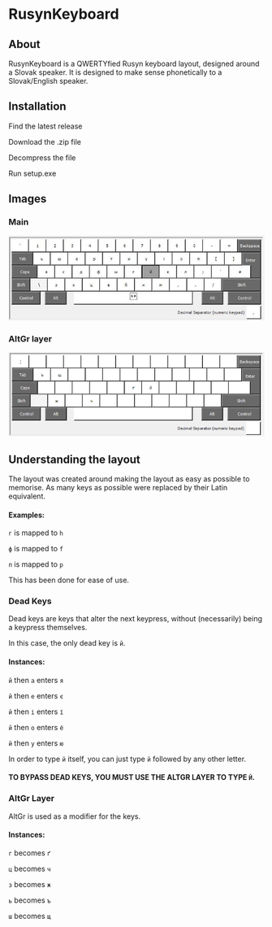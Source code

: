 # RusynKeyboard
## About
RusynKeyboard is a QWERTYfied Rusyn keyboard layout, designed around a Slovak speaker.
It is designed to make sense phonetically to a Slovak/English speaker.

## Installation
  Find the latest release
  
  Download the .zip file
  
  Decompress the file
  
  Run setup.exe

## Images
### Main
![Top Layer](https://github.com/ihavezerohealth/RusynKeyboard/blob/main/Images/Rusnak.jpg)
### AltGr layer
![AltGr Layer](https://github.com/ihavezerohealth/RusynKeyboard/blob/main/Images/Rusnak%20(AltGr).png)
  
## Understanding the layout
The layout was created around making the layout as easy as possible to memorise.
As many keys as possible were replaced by their Latin equivalent.
#### Examples:
  `г` is mapped to `h`
  
  `ф` is mapped to `f`
  
  `п` is mapped to `p`
  
This has been done for ease of use.

### Dead Keys
Dead keys are keys that alter the next keypress, without (necessarily) being a keypress themselves.

In this case, the only dead key is `й`.
#### Instances:
  `й` then `а` enters `я`
  
  `й` then `е` enters `є`
  
  `й` then `і` enters `ї`
  
  `й` then `о` enters `ё`
  
  `й` then `у` enters `ю`
  
In order to type `й` itself, you can just type `й` followed by any other letter.

#### TO BYPASS DEAD KEYS, YOU MUST USE THE ALTGR LAYER TO TYPE `Й`.

### AltGr Layer

AltGr is used as a modifier for the keys.

#### Instances:
  `г` becomes `ґ`
  
  `ц` becomes `ч`
  
  `з` becomes `ж`
  
  `ь` becomes `ъ`
  
  `ш` becomes `щ`
  
